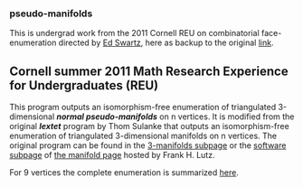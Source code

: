 ### pseudo-manifolds

This is undergrad work from the 2011 Cornell REU on combinatorial face-enumeration directed by [Ed Swartz](http://pi.math.cornell.edu/~ebs/), here as backup to the original [link](https://pi.math.cornell.edu/~takhmejanov/pseudoManifolds.html).

## Cornell summer 2011 Math Research Experience for Undergraduates (REU)

This program outputs an isomorphism-free enumeration of triangulated 3-dimensional ***normal pseudo-manifolds*** on n vertices. It is modified from the original ***lextet*** program by Thom Sulanke that outputs an isomorphism-free enumeration of triangulated 3-dimensional manifolds on n vertices. The original program can be found in the [3-manifolds subpage](https://page.math.tu-berlin.de/~lutz/stellar/3-manifolds.html) or the [software subpage](https://page.math.tu-berlin.de/~lutz/stellar/software.html) of [the manifold page](https://page.math.tu-berlin.de/~lutz/stellar/3-manifolds.html) hosted by Frank H. Lutz.


For 9 vertices the complete enumeration is summarized [here](https://pi.math.cornell.edu/~takhmejanov/pseudoManifolds.html).
